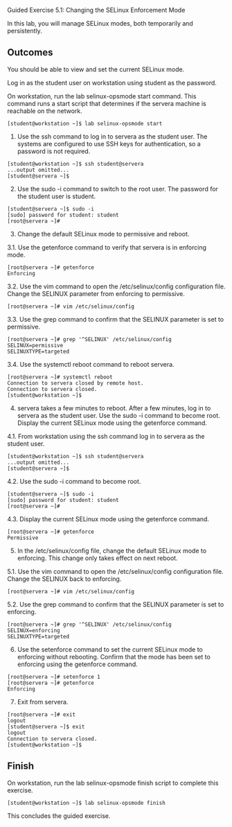 Guided Exercise 5.1: Changing the SELinux Enforcement Mode

In this lab, you will manage SELinux modes, both temporarily and persistently.

## Outcomes

You should be able to view and set the current SELinux mode.

Log in as the student user on workstation using student as the password.

On workstation, run the lab selinux-opsmode start command. This command runs a start script that determines if the servera machine is reachable on the network.

```
[student@workstation ~]$ lab selinux-opsmode start
```

1. Use the ssh command to log in to servera as the student user. The systems are configured to use SSH keys for authentication, so a password is not required.

```
[student@workstation ~]$ ssh student@servera
...output omitted...
[student@servera ~]$  
```

2. Use the sudo -i command to switch to the root user. The password for the student user is student.

```
[student@servera ~]$ sudo -i
[sudo] password for student: student
[root@servera ~]# 
```

3. Change the default SELinux mode to permissive and reboot.

3.1. Use the getenforce command to verify that servera is in enforcing mode.

```
[root@servera ~]# getenforce
Enforcing 
```

3.2. Use the vim command to open the /etc/selinux/config configuration file. Change the SELINUX parameter from enforcing to permissive.

```
[root@servera ~]# vim /etc/selinux/config
```

3.3. Use the grep command to confirm that the SELINUX parameter is set to permissive.

```
[root@servera ~]# grep '^SELINUX' /etc/selinux/config
SELINUX=permissive
SELINUXTYPE=targeted 
```

3.4. Use the systemctl reboot command to reboot servera.

```
[root@servera ~]# systemctl reboot
Connection to servera closed by remote host.
Connection to servera closed.
[student@workstation ~]$  
```

4. servera takes a few minutes to reboot. After a few minutes, log in to servera as the student user. Use the sudo -i command to become root. Display the current SELinux mode using the getenforce command.

4.1. From workstation using the ssh command log in to servera as the student user.

```
[student@workstation ~]$ ssh student@servera
...output omitted...
[student@servera ~]$ 
```

4.2. Use the sudo -i command to become root.

```
[student@servera ~]$ sudo -i
[sudo] password for student: student
[root@servera ~]# 
```

4.3. Display the current SELinux mode using the getenforce command.

```
[root@servera ~]# getenforce
Permissive 
```

5. In the /etc/selinux/config file, change the default SELinux mode to enforcing. This change only takes effect on next reboot.

5.1. Use the vim command to open the /etc/selinux/config configuration file. Change the SELINUX back to enforcing.

```
[root@servera ~]# vim /etc/selinux/config
```

5.2. Use the grep command to confirm that the SELINUX parameter is set to enforcing.

```
[root@servera ~]# grep '^SELINUX' /etc/selinux/config
SELINUX=enforcing
SELINUXTYPE=targeted 
```

6. Use the setenforce command to set the current SELinux mode to enforcing without rebooting. Confirm that the mode has been set to enforcing using the getenforce command.

```
[root@servera ~]# setenforce 1
[root@servera ~]# getenforce
Enforcing
```

7. Exit from servera.

```
[root@servera ~]# exit
logout
[student@servera ~]$ exit
logout
Connection to servera closed.
[student@workstation ~]$ 
```

## Finish

On workstation, run the lab selinux-opsmode finish script to complete this exercise.

```
[student@workstation ~]$ lab selinux-opsmode finish
```

This concludes the guided exercise.
